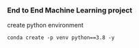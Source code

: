 ### End to End Machine Learning project

create python environment
```
conda create -p venv python==3.8 -y